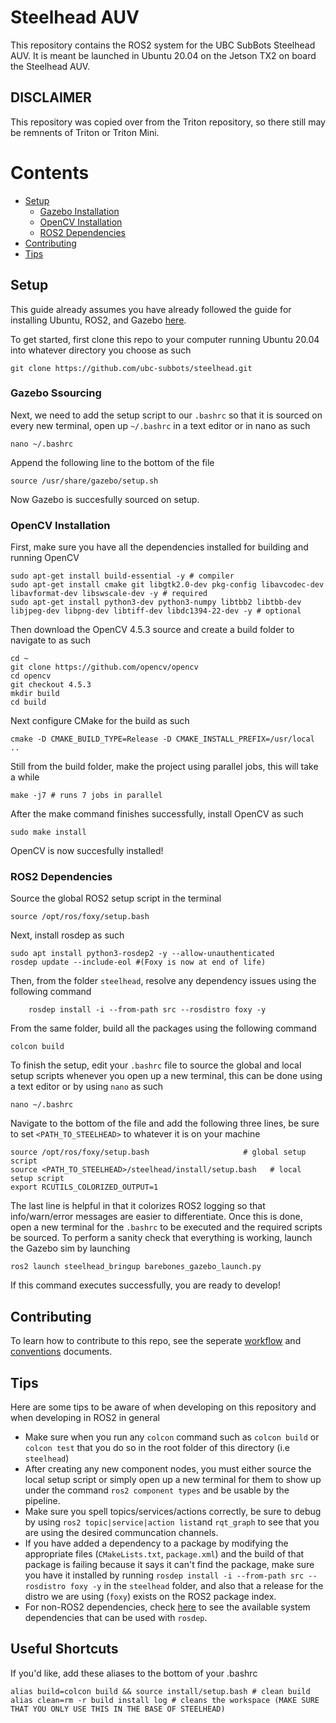# Steelhead AUV

This repository contains the ROS2 system for the UBC SubBots Steelhead AUV. It is meant be launched in Ubuntu 20.04 on the Jetson TX2 on board the Steelhead AUV.

## DISCLAIMER

This repository was copied over from the Triton repository, so there still may be remnents of Triton or Triton Mini.

# Contents

- [Setup](#setup)
    - [Gazebo Installation](#gazebo-installation)
    - [OpenCV Installation](#opencv-installation)
    - [ROS2 Dependencies](#ros2-dependencies)
- [Contributing](#contributing)
- [Tips](#tips)

## Setup
This guide already assumes you have already followed the guide for installing Ubuntu, ROS2, and Gazebo [here](https://github.com/ubc-subbots/software-start-here).

To get started, first clone this repo to your computer running Ubuntu 20.04 into whatever directory you choose as such

    git clone https://github.com/ubc-subbots/steelhead.git

### Gazebo Ssourcing
Next, we need to add the setup script to our `.bashrc` so that it is sourced on every new terminal, open up `~/.bashrc` in a text editor or in nano as such

    nano ~/.bashrc

Append the following line to the bottom of the file

    source /usr/share/gazebo/setup.sh

Now Gazebo is succesfully sourced on setup.

### OpenCV Installation
First, make sure you have all the dependencies installed for building and running OpenCV

    sudo apt-get install build-essential -y # compiler
    sudo apt-get install cmake git libgtk2.0-dev pkg-config libavcodec-dev libavformat-dev libswscale-dev -y # required
    sudo apt-get install python3-dev python3-numpy libtbb2 libtbb-dev libjpeg-dev libpng-dev libtiff-dev libdc1394-22-dev -y # optional

Then download the OpenCV 4.5.3 source and create a build folder to navigate to as such

    cd ~
    git clone https://github.com/opencv/opencv
    cd opencv
    git checkout 4.5.3
    mkdir build
    cd build

Next configure CMake for the build as such

    cmake -D CMAKE_BUILD_TYPE=Release -D CMAKE_INSTALL_PREFIX=/usr/local ..

Still from the build folder, make the project using parallel jobs, this will take a while

    make -j7 # runs 7 jobs in parallel

After the make command finishes successfully, install OpenCV as such

    sudo make install

OpenCV is now succesfully installed!

### ROS2 Dependencies
Source the global ROS2 setup script in the terminal

    source /opt/ros/foxy/setup.bash
  
Next, install rosdep as such
 
    sudo apt install python3-rosdep2 -y --allow-unauthenticated 
    rosdep update --include-eol #(Foxy is now at end of life)
  
Then, from the folder `steelhead`, resolve any dependency issues using the following command
 
        rosdep install -i --from-path src --rosdistro foxy -y
  
From the same folder, build all the packages using the following command

    colcon build
  
To finish the setup, edit your `.bashrc` file to source the global and local setup scripts whenever you open up a new terminal, this can be done using a text editor or by using `nano` as such
 
    nano ~/.bashrc
    
Navigate to the bottom of the file and add the following three lines, be sure to set `<PATH_TO_STEELHEAD>` to whatever it is on your machine

    source /opt/ros/foxy/setup.bash                     # global setup script
    source <PATH_TO_STEELHEAD>/steelhead/install/setup.bash   # local setup script
    export RCUTILS_COLORIZED_OUTPUT=1
    
The last line is helpful in that it colorizes ROS2 logging so that info/warn/error messages are easier to differentiate. Once this is done, open a new terminal for the `.bashrc` to be executed and the required scripts be sourced. To perform a sanity check that everything is working, launch the Gazebo sim by launching

    ros2 launch steelhead_bringup barebones_gazebo_launch.py
   
If this command executes successfully, you are ready to develop!

## Contributing
To learn how to contribute to this repo, see the seperate [workflow](WORKFLOW.md) and [conventions](CONVENTIONS.md) documents.
    
## Tips
Here are some tips to be aware of when developing on this repository and when developing in ROS2 in general
- Make sure when you run any `colcon` command such as `colcon build` or `colcon test` that you do so in the root folder of this directory (i.e `steelhead`)
- After creating any new component nodes, you must either source the local setup script or simply open up a new terminal for them to show up under the command `ros2 component types` and be usable by the pipeline.
- Make sure you spell topics/services/actions correctly, be sure to debug by using `ros2 topic|service|action list`and `rqt_graph` to see that you are using the desired communcation channels.
- If you have added a dependency to a package by modifying the appropriate files (`CMakeLists.txt`, `package.xml`) and the build of that package is failing because it says it can't find the package, make sure you have it installed by running `rosdep install -i --from-path src --rosdistro foxy -y` in the `steelhead` folder, and also that a release for the distro we are using (`foxy`) exists on the ROS2 package index.
- For non-ROS2 dependencies, check [here](https://github.com/ros/rosdistro/tree/master/rosdep) to see the available system dependencies that can be used with `rosdep`.

## Useful Shortcuts
If you'd like, add these aliases to the bottom of your .bashrc

```
alias build=colcon build && source install/setup.bash # clean build
alias clean=rm -r build install log # cleans the workspace (MAKE SURE THAT YOU ONLY USE THIS IN THE BASE OF STEELHEAD)
```
